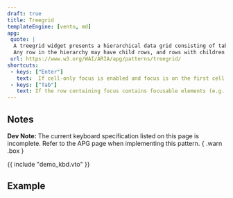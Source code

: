 ```yaml
---
draft: true
title: Treegrid
templateEngine: [vento, md]
apg:
 quote: |
  A treegrid widget presents a hierarchical data grid consisting of tabular information that is editable or interactive.
  Any row in the hierarchy may have child rows, and rows with children may be expanded or collapsed to show or hide the children.
 url: https://www.w3.org/WAI/ARIA/apg/patterns/treegrid/
shortcuts:
 - keys: ["Enter"]
   text:  If cell-only focus is enabled and focus is on the first cell with the aria-expanded property, opens or closes the child rows. Otherwise, performs the default action for the cell.
 - keys: ["Tab"]
   text: If the row containing focus contains focusable elements (e.g., inputs, buttons, links, etc.), moves focus to the next input in the row. If focus is on the last focusable element in the row, moves focus out of the treegrid widget to the next focusable element.
---
```



## Notes

**Dev Note:**  The current keyboard specification listed on this page is incomplete.
Refer to the APG page when implementing this pattern.
{ .warn .box }

{{ include "demo_kbd.vto" }}

## Example
